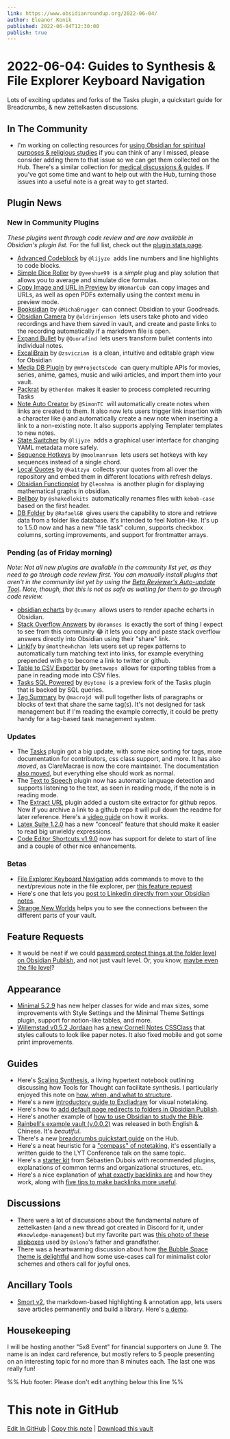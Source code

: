 ```yaml
---
link: https://www.obsidianroundup.org/2022-06-04/
author: Eleanor Konik
published: 2022-06-04T12:30:00
publish: true
---
```


# 2022-06-04: Guides to Synthesis & File Explorer Keyboard Navigation
Lots of exciting updates and forks of the Tasks plugin, a quickstart guide for Breadcrumbs, & new zettelkasten discussions.

## In The Community

-   I'm working on collecting resources for [using Obsidian for spiritual purposes & religious studies](https://github.com/obsidian-community/obsidian-hub/issues/449) if you can think of any I missed, please consider adding them to that issue so we can get them collected on the Hub. There's a similar collection for [medical discussions & guides](https://github.com/obsidian-community/obsidian-hub/issues/369). If you've got some time and want to help out with the Hub, turning those issues into a useful note is a great way to get started.

## Plugin News

### New in Community Plugins

_These plugins went through code review and are now available in Obsidian's plugin list._ For the full list, check out the [plugin stats page](https://obsidian-plugin-stats.vercel.app/new).

-   [Advanced Codeblock](https://github.com/lijyze/obsidian-advanced-codeblock) by `@lijyze`  adds line numbers and line highlights to code blocks.
-   [Simple Dice Roller](https://github.com/yeeshue99/SimpleDiceRoller) by `@yeeshue99`  is a _simple_ plug and play solution that allows you to average and simulate dice formulas.
-   [Copy Image and URL in Preview](https://github.com/NomarCub/obsidian-copy-url-in-preview) by `@NomarCub`  can copy images and URLs, as well as open PDFs externally using the context menu in preview mode.
-   [Booksidian](https://github.com/MichaBrugger/booksidian_plugin) by `@MichaBrugger`  can connect Obsidian to your Goodreads.
-   [Obsidian Camera](https://github.com/aldrinjenson/obsidian-camera) by `@aldrinjenson`  lets users take photo and video recordings and have them saved in vault, and create and paste links to the recording automatically if a markdown file is open.
-   [Expand Bullet](https://github.com/Quorafind/Obsidian-Trans-Them) by `@Quorafind`  lets users transform bullet contents into individual notes.
-   [ExcaliBrain](https://github.com/zsviczian/excalibrain) by `@zsviczian`  is a clean, intuitive and editable graph view for Obsidian
-   [Media DB Plugin](https://github.com/mProjectsCode/obsidian-media-db-plugin) by `@mProjectsCode`  can query multiple APIs for movies, series, anime, games, music and wiki articles, and import them into your vault.
-   [Packrat](https://github.com/therden/packrat) by `@therden`  makes it easier to process completed recurring Tasks
-   [Note Auto Creator](https://github.com/SimonTC/obsidian-note-autocreation) by `@SimonTC`  will automatically create notes when links are created to them. It also now lets users trigger link insertion with a character like `@` and automatically create a new note when inserting a link to a non-existing note. It also supports applying Templater templates to new notes.
-   [State Switcher](https://github.com/lijyze/obsidian-state-switcher) by `@lijyze`  adds a graphical user interface for changing YAML metadata more safely.
-   [Sequence Hotkeys](https://github.com/moolmanruan/obsidian-sequence-hotkeys) by `@moolmanruan`  lets users set hotkeys with key sequences instead of a single chord.
-   [Local Quotes](https://github.com/ka1tzyu/local-quotes) by `@ka1tzyu`  collects your quotes from all over the repository and embed them in different locations with refresh delays.
-   [Obsidian Functionplot](https://github.com/leonhma/obsidian-functionplot) by `@leonhma`  is another plugin for displaying mathematical graphs in obsidian.
-   [Bellboy](https://github.com/shakedlokits/obsidian-bellboy) by `@shakedlokits`  automatically renames files with `kebob-case` based on the first header.
-   [DB Folder](https://github.com/RafaelGB/obsidian-db-folder) by `@RafaelGB`  gives users the capability to store and retrieve data from a folder like database. It's intended to feel Notion-like. It's up to 1.5.0 now and has a new "file task" column, supports checkbox columns, sorting improvements, and support for frontmatter arrays.

### Pending (as of Friday morning)

_Note: Not all new plugins are available in the community list yet, as they need to go through code review first. You can manually install plugins that aren't in the community list yet by using the [Beta Reviewer's Auto-update Tool](https://github.com/TfTHacker/obsidian42-brat). Note, though, that this is not as safe as waiting for them to go through code review._

-   [obsidian echarts](https://github.com/cumany/obsidian-echarts) by `@cumany`  allows users to render apache echarts in Obsidian.
-   [Stack Overflow Answers](https://github.com/bramses/obsidian-stack-overflow) by `@bramses`  is exactly the sort of thing I expect to see from this community 😂 it lets you copy and paste stack overflow answers directly into Obsidian using their "share" link.
-   [Linkify](https://github.com/matthewhchan/linkify) by `@matthewhchan`  lets users set up regex patterns to automatically turn matching text into links, for example everything prepended with `@` to become a link to twitter or github.
-   [Table to CSV Exporter](https://github.com/metawops/obsidian-table-to-csv-export) by `@metawops`  allows for exporting tables from a pane in reading mode into CSV files.
-   [Tasks SQL Powered](https://github.com/sytone/obsidian-tasks-x) by `@sytone`  is a preview fork of the Tasks plugin that is backed by SQL queries.
-   [Tag Summary](https://github.com/macrojd/tag-summary) by `@macrojd`  will pull together lists of paragraphs or blocks of text that share the same tag(s). It's not designed for task management but if I'm reading the example correctly, it could be pretty handy for a tag-based task management system.

### Updates

-   The [Tasks](https://github.com/obsidian-tasks-group/obsidian-tasks) plugin got a big update, with some nice sorting for tags, more documentation for contributors, css class support, and more. It has also _moved_, as ClareMacrae is now the core maintainer. The documentation [also moved](https://obsidian-tasks-group.github.io/obsidian-tasks/), but everything else should work as normal.
-   The [Text to Speech](https://github.com/joethei/obsidian-tts) plugin now has automatic language detection and supports listening to the text, as seen in reading mode, if the note is in reading mode.
-   The [Extract URL](https://github.com/trashhalo/obsidian-extract-url) plugin added a custom site extractor for github repos. Now if you archive a link to a github repo it will pull down the readme for later reference. Here's a [video guide](https://www.youtube.com/watch?v=6bm83DPFA-Q) on how it works.
-   [Latex Suite 1.2.0](https://github.com/artisticat1/obsidian-latex-suite) has a new "conceal" feature that should make it easier to read big unwieldy expressions.
-   [Code Editor Shortcuts v1.9.0](https://github.com/timhor/obsidian-editor-shortcuts/releases/tag/1.9.0) now has support for delete to start of line and a couple of other nice enhancements.

### Betas

-   [File Explorer Keyboard Navigation](https://github.com/kzhovn/file-explorer-keyboard-nav) adds commands to move to the next/previous note in the file explorer, per [this feature request](https://forum.obsidian.md/t/iterate-through-files-in-the-file-sidebar-with-keyboard/)
-   Here's one that lets you [post to LinkedIn directly from your Obsidian notes](https://github.com/mw2000/linkedin-sync).
-   [Strange New Worlds](https://github.com/TfTHacker/obsidian42-strange-new-worlds) helps you to see the connections between the different parts of your vault.

## Feature Requests

-   It would be neat if we could [password protect things at the folder level on Obsidian Publish](https://forum.obsidian.md/t/feature-request-publish-folders-with-password/35900), and not just vault level. Or, you know, [maybe even the file level](https://forum.obsidian.md/t/password-protection-for-individual-notes-in-obsidian-publish-would-be-great/17844)?

## Appearance

-   [Minimal 5.2.9](https://github.com/kepano/obsidian-minimal/releases/tag/5.2.9) has new helper classes for wide and max sizes, some improvements with Style Settings and the Minimal Theme Settings plugin, support for notion-like tables, and more.
-   [Willemstad v0.5.2 Jordaan](https://github.com/tingmelvin/willemstad-x/releases/tag/v0.5.2) has [a new Cornell Notes CSSClass](https://willemstad.cc/Examples/CSSClass-Cornell) that styles callouts to look like paper notes. It also fixed mobile and got some print improvements.

## Guides

-   Here's [Scaling Synthesis](https://scalingsynthesis.com), a living hypertext notebook outlining discussing how Tools for Thought can facilitate synthesis. I particularly enjoyed this note on [how, when, and what to structure](https://scalingsynthesis.com/Q-How-might-we-navigate-the-structure-now-or-later-tradeoffs/).
-   Here's a new [introductory guide to Excliadraw](https://www.youtube.com/watch?v=erKrXsIwbAg) for visual notetaking.
-   Here's how to [add default page redirects to folders in Obsidian Publish](https://forum.obsidian.md/t/how-to-redirect-to-note-when-clicking-on-folder-in-publish/38042).
-   Here's another example of [how to use Obsidian to study the Bible](https://www.youtube.com/watch?v=3TeRR9KnLDg).
-   [Rainbell's example vault (v.0.0.2)](https://github.com/Rainbell129/Obsidian-Homepage/releases/tag/v0.0.2) was released in both English & Chinese. It's _beautiful_.
-   There's a new [breadcrumbs quickstart guide](https://publish.obsidian.md/hub/04+-+Guides%2C+Workflows%2C+%26+Courses/Guides/Breadcrumbs+Quickstart+Guide) on the Hub.
-   Here's a neat heuristic for a ["compass" of notetaking](https://feeei.substack.com/p/the-essence-of-the-zettelkasten-method?s=r), it's essentially a written guide to the LYT Conference talk on the same topic.
-   Here's a [starter kit](https://developassion.gumroad.com/l/obsidian-starter-kit) from Sébastien Dubois with recommended plugins, explanations of common terms and organizational structures, etc.
-   Here's a nice explanation of [what exactly backlinks are](https://austingovella.medium.com/what-exactly-are-backlinks-891a7db6d9bc) and how they work, along with [five tips to make backlinks more useful](https://austingovella.medium.com/five-tips-more-useful-backlinks-e7408e7de99a).

## Discussions

-   There were a lot of discussions about the fundamental nature of zettelkasten (and a new thread got created in Discord for it, under `#knowledge-management`) but my favorite part was [this photo of these slipboxes](https://discord.com/channels/686053708261228577/710585052769157141/979754301025058906) used by `@slono`'s father and grandfather.
-   There was a heartwarming discussion about how [the Bubble Space theme is delightful](https://discord.com/channels/686053708261228577/744933215063638183/980715327711240242) and how some use-cases call for minimalist color schemes and others call for joyful ones.

## Ancillary Tools

-   [Smort v2](https://smort.io), the markdown-based highlighting & annotation app, lets users save articles permanently and build a library. Here's [a demo](https://smort.io/demo/home).

## Housekeeping

I will be hosting another "5x8 Event" for financial supporters on June 9. The name is an index card reference, but mostly refers to 5 people presenting on an interesting topic for no more than 8 minutes each. The last one was really fun!

%% Hub footer: Please don't edit anything below this line %%

# This note in GitHub

<span class="git-footer">[Edit In GitHub](https://github.dev/obsidian-community/obsidian-hub/blob/main/01%20-%20Community/Obsidian%20Roundup/2022-06-04%20Guides%20to%20Synthesis%20%26%20File%20Explorer%20Keyboard%20Navigation.md "git-hub-edit-note") | [Copy this note](https://raw.githubusercontent.com/obsidian-community/obsidian-hub/main/01%20-%20Community/Obsidian%20Roundup/2022-06-04%20Guides%20to%20Synthesis%20%26%20File%20Explorer%20Keyboard%20Navigation.md "git-hub-copy-note") | [Download this vault](https://github.com/obsidian-community/obsidian-hub/archive/refs/heads/main.zip "git-hub-download-vault") </span>
